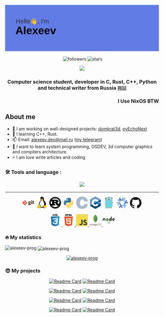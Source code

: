 ![alt text](image.png)

<div align='center'>
<img src="https://komarev.com/ghpvc/?username=alexeev-prog&style=flat-square&color=blue&style=for-the-badge" alt=""/>
<img alt="followers" title="Follow me on Github" src="https://img.shields.io/github/followers/alexeev-prog?color=236ad3&style=for-the-badge&logo=github&label=Follow"/>
<img src="https://img.shields.io/github/stars/alexeev-prog?label=Stars&style=for-the-badge" alt="stars">
</div>

<p align='center'><img src="https://readme-typing-svg.herokuapp.com?color=%2336BCF7&lines=Developer+Designer+Writer"/></p>

<h3 align="center">Computer science student, developer in C, Rust, C++, Python and technical writer from Russia 🇷🇺  </h3>
<h3 align="right">I Use NixOS BTW</h3>

## About me

- 🔭 I am working on well-designed projects: [domkrat3d](https://github.com/alexeev-prog/domkrat3d), [pyEchoNext](https://github.com/alexeev-prog/pyEchoNext)
- 🌱 I learning C++, Rust.
- 📫 Email: alexeev.dev@mail.ru ([my telegram](https://t.me/alexeev_dev))
- 🤔 I want to learn system programming, OSDEV, 3d computer graphics and compilers architecture.
- :zap: I am love write articles and coding

### :hammer_and_wrench: Tools and language :

<div align='center'> 

![](http://github-profile-summary-cards.vercel.app/api/cards/profile-details?username=alexeev-prog&theme=gruvbox_dark)

</div>

---

<div align='center'>
  <img src="https://github.com/devicons/devicon/blob/master/icons/git/git-original-wordmark.svg" title="Git" **alt="Git" width="40" height="40"/>
  <img src="https://github.com/devicons/devicon/blob/master/icons/linux/linux-original.svg" title="Linux" **alt="Linux" width="40" height="40"/>
  <img src="https://github.com/devicons/devicon/blob/master/icons/rust/rust-original.svg" title="GoLang" **alt="GoLang" width="40" height="40"/>
  <img src="https://github.com/devicons/devicon/blob/master/icons/python/python-original.svg" title="Python" **alt="Python" width="40" height="40"/>
  <img src="https://github.com/devicons/devicon/blob/master/icons/c/c-original.svg" title="C" **alt="C" width="40" height="40"/>
  <img src="https://github.com/devicons/devicon/blob/master/icons/cplusplus/cplusplus-original.svg" title="C++" **alt="C++" width="40" height="40"/>
  <img src="https://github.com/devicons/devicon/blob/master/icons/go/go-original.svg" title="Go" **alt="C++" width="40" height="40"/>
  <img src="https://github.com/devicons/devicon/blob/master/icons/nixos/nixos-original.svg" title="nixos" **alt="Go" width="40" height="40"/>
  <img src="https://github.com/devicons/devicon/blob/master/icons/github/github-original.svg" title="Go" **alt="C++" width="40" height="40"/>
</div>

<p align="center">
    <a href="https://www.w3schools.com/css/" target="_blank" rel="noreferrer">
        <img src="https://raw.githubusercontent.com/devicons/devicon/master/icons/css3/css3-original-wordmark.svg" alt="css3" width="40" height="40"/>
    </a>
    <a href="https://www.w3.org/html/" target="_blank" rel="noreferrer">
        <img src="https://raw.githubusercontent.com/devicons/devicon/master/icons/html5/html5-original-wordmark.svg" alt="html5" width="40" height="40"/>
    </a>
    <a href="https://developer.mozilla.org/en-US/docs/Web/JavaScript" target="_blank" rel="noreferrer">
        <img src="https://raw.githubusercontent.com/devicons/devicon/master/icons/javascript/javascript-original.svg" alt="javascript" width="40" height="40"/>
    </a>
    <a href="https://www.mongodb.com/" target="_blank" rel="noreferrer">
        <img src="https://raw.githubusercontent.com/devicons/devicon/master/icons/mongodb/mongodb-original-wordmark.svg" alt="mongodb" width="40" height="40"/>
    </a>
    <a href="https://nodejs.org" target="_blank" rel="noreferrer">
        <img src="https://raw.githubusercontent.com/devicons/devicon/master/icons/nodejs/nodejs-original-wordmark.svg" alt="nodejs" width="40" height="40"/>
    </a>
</p>

### :fire: My statistics

<p><img align="left" src="https://github-readme-stats.vercel.app/api/top-langs?username=alexeev-prog&show_icons=true&locale=en&layout=compact&theme=gruvbox_dark&hide_border=true" alt="alexeev-prog" /></p>

<p>&nbsp;<img align="center" src="https://github-readme-stats.vercel.app/api?username=alexeev-prog&show_icons=true&locale=en&theme=gruvbox_dark&hide_border=true" alt="alexeev-prog" /></p>

<p align="center"> <a href="https://github.com/ryo-ma/github-profile-trophy"><img src="https://github-profile-trophy.vercel.app/?username=alexeev-prog&theme=darkhub&column=6&margin-w=15&margin-h=15&no-frame=true&title=MultiLanguage,Stars,Followers,Experience,Repositories,Commits" alt="alexeev-prog" /></a> </p>

### 😎 My projects

<div align='center'>

[![Readme Card](https://github-readme-stats.vercel.app/api/pin/?username=alexeev-prog&repo=shegang&show_icons=true&locale=en&layout=compact&theme=gruvbox_dark&hide_border=true)](https://github.com/alexeev-prog/shegang) [![Readme Card](https://github-readme-stats.vercel.app/api/pin/?username=alexeev-prog&repo=libnumerixpp&show_icons=true&locale=en&layout=compact&theme=gruvbox_dark&hide_border=true)](https://github.com/alexeev-prog/libnumerixpp)

[![Readme Card](https://github-readme-stats.vercel.app/api/pin/?username=alexeev-prog&repo=libnumerixpy&show_icons=true&locale=en&layout=compact&theme=gruvbox_dark&hide_border=true)](https://github.com/alexeev-prog/libnumerixpy) [![Readme Card](https://github-readme-stats.vercel.app/api/pin/?username=alexeev-prog&repo=aiomarine&show_icons=true&locale=en&layout=compact&theme=gruvbox_dark&hide_border=true)](https://github.com/alexeev-prog/aiomarine)

[![Readme Card](https://github-readme-stats.vercel.app/api/pin/?username=alexeev-prog&repo=pyEchoNext&show_icons=true&locale=en&layout=compact&theme=gruvbox_dark&hide_border=true)](https://github.com/alexeev-prog/pyEchoNext) [![Readme Card](https://github-readme-stats.vercel.app/api/pin/?username=alexeev-prog&repo=domkrat3d&show_icons=true&locale=en&layout=compact&theme=gruvbox_dark&hide_border=true)](https://github.com/alexeev-prog/domkrat3d)

[![Readme Card](https://github-readme-stats.vercel.app/api/pin/?username=alexeev-prog&repo=morning.lang&show_icons=true&locale=en&layout=compact&theme=gruvbox_dark&hide_border=true)](https://github.com/alexeev-prog/morning.lang) [![Readme Card](https://github-readme-stats.vercel.app/api/pin/?username=alexeev-prog&repo=flexpasm&show_icons=true&locale=en&layout=compact&theme=gruvbox_dark&hide_border=true)](https://github.com/alexeev-prog/flexpasm)
</div>

